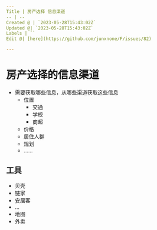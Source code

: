 ```yaml
---
Title | 房产选择 信息渠道
-- | --
Created @ | `2023-05-28T15:43:02Z`
Updated @| `2023-05-28T15:43:02Z`
Labels | ``
Edit @| [here](https://github.com/junxnone/F/issues/82)

---
```

# 房产选择的信息渠道
- 需要获取哪些信息，从哪些渠道获取这些信息
  - 位置
    - 交通
    - 学校
    - 商超
  - 价格
  - 居住人群
  - 规划
  - ......

## 工具
- 贝壳
- 链家
- 安居客
- ...
- 地图
- 外卖

 
